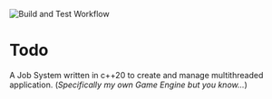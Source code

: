 ![Build and Test Workflow](https://github.com/Sayama3/Todo/actions/workflows/build_and_test.yml/badge.svg)

# Todo
A Job System written in c++20 to create and manage multithreaded application. (*Specifically my own Game Engine but you know...*)
